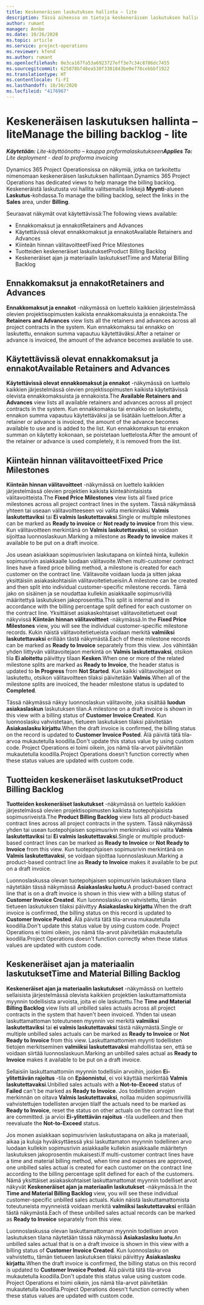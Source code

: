 ```yaml
---
title: Keskeneräisen laskutuksen hallinta – lite
description: Tässä aiheessa on tietoja keskeneräisen laskutuksen hallinnassa käytettävissä olevista näkymistä.
author: rumant
manager: Annbe
ms.date: 10/26/2020
ms.topic: article
ms.service: project-operations
ms.reviewer: kfend
ms.author: rumant
ms.openlocfilehash: 0e3ca167fa53a6923727eff3e7c34c8706dc7455
ms.sourcegitcommit: 625878bf48ea530f3381843be0e778cebbbf1922
ms.translationtype: HT
ms.contentlocale: fi-FI
ms.lasthandoff: 10/30/2020
ms.locfileid: "4176967"
---
```

# <a name="manage-the-billing-backlog---lite"></a><span data-ttu-id="939b2-103">Keskeneräisen laskutuksen hallinta – lite</span><span class="sxs-lookup"><span data-stu-id="939b2-103">Manage the billing backlog - lite</span></span>

<span data-ttu-id="939b2-104">_**Käytetään:** Lite-käyttöönotto – kauppa proformalaskutukseen_</span><span class="sxs-lookup"><span data-stu-id="939b2-104">_**Applies To:** Lite deployment - deal to proforma invoicing_</span></span>

<span data-ttu-id="939b2-105">Dynamics 365 Project Operationsissa on näkymiä, jotka on tarkoitettu nimenomaan keskeneräisen laskutuksen hallintaan.</span><span class="sxs-lookup"><span data-stu-id="939b2-105">Dynamics 365 Project Operations has dedicated views to help manage the billing backlog.</span></span> <span data-ttu-id="939b2-106">Keskeneräistä laskutusta voi hallita valitsemalla linkkejä **Myynti**-alueen **Laskutus**-kohdassa.</span><span class="sxs-lookup"><span data-stu-id="939b2-106">To manage the billing backlog, select the links in the **Sales** area, under **Billing**.</span></span> 

<span data-ttu-id="939b2-107">Seuraavat näkymät ovat käytettävissä:</span><span class="sxs-lookup"><span data-stu-id="939b2-107">The following views available:</span></span>

- <span data-ttu-id="939b2-108">Ennakkomaksut ja ennakot</span><span class="sxs-lookup"><span data-stu-id="939b2-108">Retainers and Advances</span></span>
- <span data-ttu-id="939b2-109">Käytettävissä olevat ennakkomaksut ja ennakot</span><span class="sxs-lookup"><span data-stu-id="939b2-109">Available Retainers and Advances</span></span>
- <span data-ttu-id="939b2-110">Kiinteän hinnan välitavoitteet</span><span class="sxs-lookup"><span data-stu-id="939b2-110">Fixed Price Milestones</span></span>
- <span data-ttu-id="939b2-111">Tuotteiden keskeneräiset laskutukset</span><span class="sxs-lookup"><span data-stu-id="939b2-111">Product Billing Backlog</span></span>
- <span data-ttu-id="939b2-112">Keskeneräiset ajan ja materiaalin laskutukset</span><span class="sxs-lookup"><span data-stu-id="939b2-112">Time and Material Billing Backlog</span></span>

## <a name="retainers-and-advances"></a><span data-ttu-id="939b2-113">Ennakkomaksut ja ennakot</span><span class="sxs-lookup"><span data-stu-id="939b2-113">Retainers and Advances</span></span>

<span data-ttu-id="939b2-114">**Ennakkomaksut ja ennakot** -näkymässä on luettelo kaikkien järjestelmässä olevien projektisopimusten kaikista ennakkomaksuista ja ennakoista.</span><span class="sxs-lookup"><span data-stu-id="939b2-114">The **Retainers and Advances** view lists all the retainers and advances across all project contracts in the system.</span></span> <span data-ttu-id="939b2-115">Kun ennakkomaksu tai ennakko on laskutettu, ennakon summa vapautuu käytettäväksi.</span><span class="sxs-lookup"><span data-stu-id="939b2-115">After a retainer or advance is invoiced, the amount of the advance becomes available to use.</span></span>

## <a name="available-retainers-and-advances"></a><span data-ttu-id="939b2-116">Käytettävissä olevat ennakkomaksut ja ennakot</span><span class="sxs-lookup"><span data-stu-id="939b2-116">Available Retainers and Advances</span></span>

<span data-ttu-id="939b2-117">**Käytettävissä olevat ennakkomaksut ja ennakot** -näkymässä on luettelo kaikkien järjestelmässä olevien projektisopimusten kaikista käytettävissä olevista ennakkomaksuista ja ennakoista.</span><span class="sxs-lookup"><span data-stu-id="939b2-117">The **Available Retainers and Advances** view lists all available retainers and advances across all project contracts in the system.</span></span> <span data-ttu-id="939b2-118">Kun ennakkomaksu tai ennakko on laskutettu, ennakon summa vapautuu käytettäväksi ja se lisätään luetteloon.</span><span class="sxs-lookup"><span data-stu-id="939b2-118">After a retainer or advance is invoiced, the amount of the advance becomes available to use and is added to the list.</span></span> <span data-ttu-id="939b2-119">Kun ennakkomaksun tai ennakon summan on käytetty kokonaan, se poistetaan luettelosta.</span><span class="sxs-lookup"><span data-stu-id="939b2-119">After the amount of the retainer or advance is used completely, it is removed from the list.</span></span>

## <a name="fixed-price-milestones"></a><span data-ttu-id="939b2-120">Kiinteän hinnan välitavoitteet</span><span class="sxs-lookup"><span data-stu-id="939b2-120">Fixed Price Milestones</span></span>

<span data-ttu-id="939b2-121">**Kiinteän hinnan välitavoitteet** -näkymässä on luettelo kaikkien järjestelmässä olevien projektien kaikista kiinteähintaisista välitavoitteista.</span><span class="sxs-lookup"><span data-stu-id="939b2-121">The **Fixed Price Milestones** view lists all fixed price milestones across all project contract lines in the system.</span></span> <span data-ttu-id="939b2-122">Tässä näkymässä yhteen tai useaan välitavoitteeseen voi valita merkinnäksi **Valmis laskutettaviksi** tai **Ei valmis laskutettavaksi**.</span><span class="sxs-lookup"><span data-stu-id="939b2-122">Single or multiple milestones can be marked as **Ready to invoice** or **Not ready to invoice** from this view.</span></span> <span data-ttu-id="939b2-123">Kun välitavoitteen merkintänä on **Valmis laskutettavaksi**, se voidaan sijoittaa luonnoslaskuun.</span><span class="sxs-lookup"><span data-stu-id="939b2-123">Marking a milestone as **Ready to invoice** makes it available to be put on a draft invoice.</span></span>

<span data-ttu-id="939b2-124">Jos usean asiakkaan sopimusrivien laskutapana on kiinteä hinta, kullekin sopimusrivin asiakkaalle luodaan välitavoite.</span><span class="sxs-lookup"><span data-stu-id="939b2-124">When multi-customer contract lines have a fixed price billing method, a milestone is created for each customer on the contract line.</span></span> <span data-ttu-id="939b2-125">Välitavoite voidaan luoda ja sitten jakaa yksittäisiin asiakaskohtaisiin välitavoitetietueisiin.</span><span class="sxs-lookup"><span data-stu-id="939b2-125">A milestone can be created and then split into individual customer-specific milestone records.</span></span> <span data-ttu-id="939b2-126">Tämä jako on sisäinen ja se noudattaa kullekin asiakkaalle sopimusrivillä määritettyä laskutuksen jakoprosenttia.</span><span class="sxs-lookup"><span data-stu-id="939b2-126">This split is internal and in accordance with the billing percentage split defined for each customer on the contract line.</span></span> <span data-ttu-id="939b2-127">Yksittäiset asiakaskohtaiset välitavoitetietueet ovat näkyvissä **Kiinteän hinnan välitavoitteet** -näkymässä.</span><span class="sxs-lookup"><span data-stu-id="939b2-127">In the **Fixed Price Milestones** view, you will see the individual customer-specific milestone records.</span></span> <span data-ttu-id="939b2-128">Kukin näistä välitavoitetietueista voidaan merkitä **valmiiksi laskutettavaksi** erillään tästä näkymästä.</span><span class="sxs-lookup"><span data-stu-id="939b2-128">Each of these milestone records can be marked as **Ready to Invoice** separately from this view.</span></span> <span data-ttu-id="939b2-129">Jos vähintään yhden liittyvän välitavoitejaon merkintä on **Valmis laskutettavaksi**, otsikon tila **Ei aloitettu** päivittyy tilaan **Kesken**.</span><span class="sxs-lookup"><span data-stu-id="939b2-129">When one or more of the related milestone splits are marked as **Ready to Invoice**, the header status is updated to **In Progress** from **Not Started**.</span></span> <span data-ttu-id="939b2-130">Kun kaikki välitavoitejaot on laskutettu, otsikon välitavoitteen tilaksi päivitetään **Valmis**.</span><span class="sxs-lookup"><span data-stu-id="939b2-130">When all of the milestone splits are invoiced, the header milestone status is updated to **Completed**.</span></span>

<span data-ttu-id="939b2-131">Tässä näkymässä näkyy luonnoslaskun välitavoite, joka sisältää **luodun asiakaslaskun** laskutuksen tilan.</span><span class="sxs-lookup"><span data-stu-id="939b2-131">A milestone on a draft invoice is shown in this view with a billing status of **Customer Invoice Created**.</span></span> <span data-ttu-id="939b2-132">Kun luonnoslasku vahvistetaan, tietueen laskutuksen tilaksi päivitetään **Asiakaslasku kirjattu**.</span><span class="sxs-lookup"><span data-stu-id="939b2-132">When the draft invoice is confirmed, the billing status on the record is updated to **Customer Invoice Posted**.</span></span> <span data-ttu-id="939b2-133">Älä päivitä tätä tila-arvoa mukautetulla koodilla.</span><span class="sxs-lookup"><span data-stu-id="939b2-133">Don't update this status value by using custom code.</span></span> <span data-ttu-id="939b2-134">Project Operations ei toimi oikein, jos nämä tila-arvot päivitetään mukautetulla koodilla.</span><span class="sxs-lookup"><span data-stu-id="939b2-134">Project Operations doesn't function correctly when these status values are updated with custom code.</span></span>

## <a name="product-billing-backlog"></a><span data-ttu-id="939b2-135">Tuotteiden keskeneräiset laskutukset</span><span class="sxs-lookup"><span data-stu-id="939b2-135">Product Billing Backlog</span></span>

<span data-ttu-id="939b2-136">**Tuotteiden keskeneräiset laskutukset** -näkymässä on luettelo kaikkien järjestelmässä olevien projektisopimusten kaikista tuotepohjaisista sopimusriveistä.</span><span class="sxs-lookup"><span data-stu-id="939b2-136">The **Product Billing Backlog** view lists all product-based contract lines across all project contracts in the system.</span></span> <span data-ttu-id="939b2-137">Tässä näkymässä yhden tai usean tuotepohjaisen sopimusrivin merkinnäksi voi valita **Valmis laskutettaviksi** tai **Ei valmis laskutettavaksi**.</span><span class="sxs-lookup"><span data-stu-id="939b2-137">Single or multiple product-based contract lines can be marked as **Ready to Invoice** or **Not Ready to Invoice** from this view.</span></span> <span data-ttu-id="939b2-138">Kun tuotepohjaisen sopimusrivin merkintänä on **Valmis laskutettavaksi**, se voidaan sijoittaa luonnoslaskuun.</span><span class="sxs-lookup"><span data-stu-id="939b2-138">Marking a product-based contract line as **Ready to Invoice** makes it available to be put on a draft invoice.</span></span>

<span data-ttu-id="939b2-139">Luonnoslaskussa olevan tuotepohjaisen sopimusrivin laskutuksen tilana näytetään tässä näkymässä **Asiakaslasku luotu**.</span><span class="sxs-lookup"><span data-stu-id="939b2-139">A product-based contract line that is on a draft invoice is shown in this view with a billing status of **Customer Invoice Created**.</span></span> <span data-ttu-id="939b2-140">Kun luonnoslasku on vahvistettu, tämän tietueen laskutuksen tilaksi päivittyy **Asiakaslasku kirjattu**.</span><span class="sxs-lookup"><span data-stu-id="939b2-140">When the draft invoice is confirmed, the billing status on this record is updated to **Customer Invoice Posted**.</span></span> <span data-ttu-id="939b2-141">Älä päivitä tätä tila-arvoa mukautetulla koodilla.</span><span class="sxs-lookup"><span data-stu-id="939b2-141">Don't update this status value by using custom code.</span></span> <span data-ttu-id="939b2-142">Project Operations ei toimi oikein, jos nämä tila-arvot päivitetään mukautetulla koodilla.</span><span class="sxs-lookup"><span data-stu-id="939b2-142">Project Operations doesn't function correctly when these status values are updated with custom code.</span></span>

## <a name="time-and-material-billing-backlog"></a><span data-ttu-id="939b2-143">Keskeneräiset ajan ja materiaalin laskutukset</span><span class="sxs-lookup"><span data-stu-id="939b2-143">Time and Material Billing Backlog</span></span>

<span data-ttu-id="939b2-144">**Keskeneräiset ajan ja materiaalin laskutukset** -näkymässä on luettelo sellaisista järjestelmässä olevista kaikkien projektien laskuttamattomista myynnin todellisista arvoista, joita ei ole laskutettu.</span><span class="sxs-lookup"><span data-stu-id="939b2-144">The **Time and Material Billing Backlog** view lists all unbilled sales actuals across all project contracts in the system that haven't been invoiced.</span></span> <span data-ttu-id="939b2-145">Yhden tai usean laskuttamattoman toteutuneen myynnin voi merkitä **valmiiksi laskutettaviksi** tai **ei valmis laskutettavaksi** tästä näkymästä.</span><span class="sxs-lookup"><span data-stu-id="939b2-145">Single or multiple unbilled sales actuals can be marked as **Ready to Invoice** or **Not Ready to Invoice** from this view.</span></span> <span data-ttu-id="939b2-146">Laskuttamattomien myynti todellisten tietojen merkitseminen **valmiiksi laskutettavaksi** mahdollistaa sen, että se voidaan siirtää luonnoslaskuun.</span><span class="sxs-lookup"><span data-stu-id="939b2-146">Marking an unbilled sales actual as **Ready to Invoice** makes it available to be put on a draft invoice.</span></span>

<span data-ttu-id="939b2-147">Sellaisiin laskuttamattomiin myynnin todellisiin arvoihin, joiden **Ei-ylitettävän rajoitus** -tila on **Epäonnistui**, ei voi käyttää merkintää **Valmis laskutettavaksi**.</span><span class="sxs-lookup"><span data-stu-id="939b2-147">Unbilled sales actuals with a **Not-to-Exceed** status of **Failed** can't be marked as **Ready to Invoice**.</span></span> <span data-ttu-id="939b2-148">Jos todellisten arvojen merkinnän on oltava **Valmis laskutettavaksi**, nollaa muiden sopimusrivillä vahvistettujen todellisten arvojen tila</span><span class="sxs-lookup"><span data-stu-id="939b2-148">If the actuals need to be marked as **Ready to Invoice**, reset the status on other actuals on the contract line that are committed.</span></span> <span data-ttu-id="939b2-149">ja arvioi **Ei-ylitettävän rajoitus** -tila uudelleen.</span><span class="sxs-lookup"><span data-stu-id="939b2-149">and then reevaluate the **Not-to-Exceed** status.</span></span>

<span data-ttu-id="939b2-150">Jos monen asiakkaan sopimusrivien laskutustapana on aika ja materiaali, aikaa ja kuluja hyväksyttäessä yksi laskuttamaton myynnin todellinen arvo luodaan kullekin sopimusrivin asiakkaalle kullekin asiakkaalle määritetyn laskutuksen jakoprosentin mukaisesti.</span><span class="sxs-lookup"><span data-stu-id="939b2-150">If multi-customer contract lines have a time and material billing method, when time and expenses are approved, one unbilled sales actual is created for each customer on the contract line according to the billing percentage split defined for each of the customers.</span></span> <span data-ttu-id="939b2-151">Nämä yksittäiset asiakaskohtaiset laskuttamattomat myynnin todelliset arvot näkyvät **Keskeneräiset ajan ja materiaalin laskutukset** -näkymässä.</span><span class="sxs-lookup"><span data-stu-id="939b2-151">In the **Time and Material Billing Backlog** view, you will see these individual customer-specific unbilled sales actuals.</span></span> <span data-ttu-id="939b2-152">Kukin näistä laskuttamattomista toteutuneista myynneistä voidaan merkitä **valmiiksi laskutettavaksi** erillään tästä näkymästä.</span><span class="sxs-lookup"><span data-stu-id="939b2-152">Each of these unbilled sales actual records can be marked as **Ready to Invoice** separately from this view.</span></span>

<span data-ttu-id="939b2-153">Luonnoslaskussa olevan laskuttamattoman myynnin todellisen arvon laskutuksen tilana näytetään tässä näkymässä **Asiakaslasku luotu**.</span><span class="sxs-lookup"><span data-stu-id="939b2-153">An unbilled sales actual that is on a draft invoice is shown in this view with a billing status of **Customer Invoice Created**.</span></span> <span data-ttu-id="939b2-154">Kun luonnoslasku on vahvistettu, tämän tietueen laskutuksen tilaksi päivittyy **Asiakaslasku kirjattu**.</span><span class="sxs-lookup"><span data-stu-id="939b2-154">When the draft invoice is confirmed, the billing status on this record is updated to **Customer Invoice Posted**.</span></span> <span data-ttu-id="939b2-155">Älä päivitä tätä tila-arvoa mukautetulla koodilla.</span><span class="sxs-lookup"><span data-stu-id="939b2-155">Don't update this status value using custom code.</span></span> <span data-ttu-id="939b2-156">Project Operations ei toimi oikein, jos nämä tila-arvot päivitetään mukautetulla koodilla.</span><span class="sxs-lookup"><span data-stu-id="939b2-156">Project Operations doesn't function correctly when these status values are updated with custom code.</span></span>
